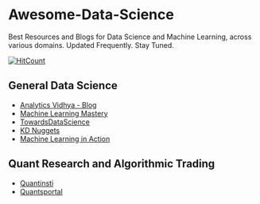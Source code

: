# Awesome-Data-Science
Best Resources and Blogs for Data Science and Machine Learning, across various domains. Updated Frequently. Stay Tuned.

[![HitCount](http://hits.dwyl.com/rbhatia46/Awesome-Data-Science.svg)](http://hits.dwyl.com/rbhatia46/Awesome-Data-Science)


## General Data Science
* [Analytics Vidhya - Blog](https://www.analyticsvidhya.com/blog/)
* [Machine Learning Mastery](https://machinelearningmastery.com/blog/)
* [TowardsDataScience](https://towardsdatascience.com/)
* [KD Nuggets](https://www.kdnuggets.com/)
* [Machine Learning in Action](https://appliedmachinelearning.blog/)


## Quant Research and Algorithmic Trading

* [Quantinsti](https://blog.quantinsti.com/)
* [Quantsportal](http://www.quantsportal.com/blog-page/)


